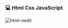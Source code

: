 ### 💻 Html Css JavaScript
![html-nedir](https://user-images.githubusercontent.com/46246019/87252518-6a803f80-c47c-11ea-971b-c8d3f2b8e3cb.gif)

<!--
**berat02/berat02** is a ✨ _special_ ✨ repository because its `README.md` (this file) appears on your GitHub profile.

Here are some ideas to get you started:

- 🔭 I’m currently working on ...
- 🌱 I’m currently learning ...
- 👯 I’m looking to collaborate on ...
- 🤔 I’m looking for help with ...
- 💬 Ask me about ...
- 📫 How to reach me: ...
- 😄 Pronouns: ...
- ⚡ Fun fact: ...
-->
